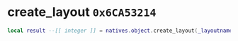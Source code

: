 # create_layout `0x6CA53214`

```lua
local result --[[ integer ]] = natives.object.create_layout(_layoutname --[[ string ]])
```